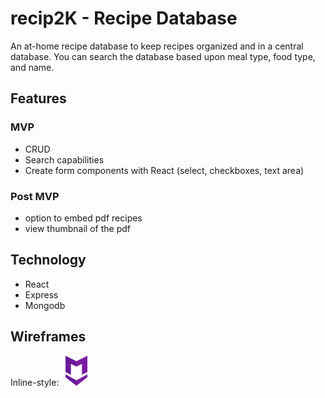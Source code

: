 # recip2K - Recipe Database
An at-home recipe database to keep recipes organized and in a central database. You can search the database based upon meal type, food type, and name.

## Features
### MVP 
- CRUD
- Search capabilities
- Create form components with React (select, checkboxes, text area) 
### Post MVP
- option to embed pdf recipes
- view thumbnail of the pdf
## Technology
- React
- Express
- Mongodb
## Wireframes
Inline-style: 
![alt text](https://github.com/adam-p/markdown-here/raw/master/src/common/images/icon48.png "Logo Title Text 1")
